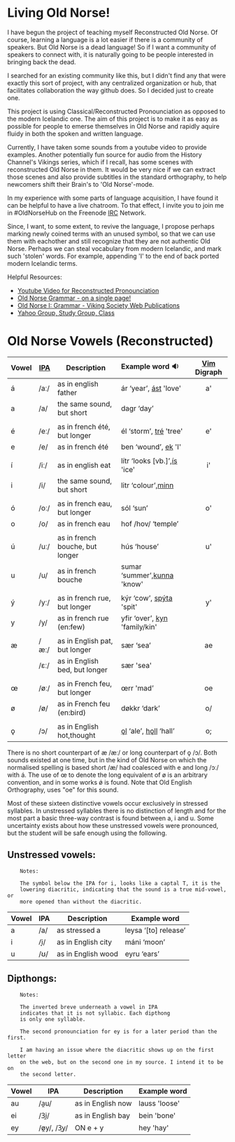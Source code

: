 Living Old Norse!
================

I have begun the project of teaching myself Reconstructed Old Norse. Of course,
learning a language is a lot easier if there is a community of speakers. But
Old Norse is a dead language! So if I want a community of speakers to connect
with, it is naturally going to be people interested in bringing back the dead.

I searched for an existing community like this, but I didn't find any that were
exactly this sort of project, with any centralized organization or hub, that
facilitates collaboration the way github does. So I decided just to create one.

This project is using Classical/Reconstructed Pronounciation as opposed to
the modern Icelandic one. The aim of this project is to make it as easy as
possible for people to emerse themselves in Old Norse and rapidly aquire fluidy
in both the spoken and written language.

Currently, I have taken some sounds from a youtube video to provide examples.
Another potentially fun source for audio from the History Channel's Vikings
series, which if I recall, has some scenes with reconstructed Old Norse in
them.  It would be very nice if we can extract those scenes and also provide
subtitles in the standard orthography, to help newcomers shift their Brain's to
'Old Norse'-mode.

In my experience with some parts of language acquisition, I have found it can
be helpful to have a live chatroom. To that effect, I invite you to join me
in  #OldNorseHub on the Freenode [IRC](http://xchat.org/) Network.

Since, I want, to some extent, to revive the language, I propose perhaps
marking newly coined terms with an unused symbol, so that we can use them with
eachother and still recognize that they are not authentic Old Norse. Perhaps we
can steal vocabulary from modern Icelandic, and mark such 'stolen' words.  For
example, appending 'I' to the end of back ported modern Icelandic terms.


Helpful Resources:  
 * [Youtube Video for Reconstructed Pronounciation](http://www.youtube.com/watch?v=JICgNRzENoQ)
 * [Old Norse Grammar - on a single page!](http://oldnorsenews.org/2008/08/old-norse-grammar-on-a-single-page/)
 * [Old Norse I: Grammar - Viking Society Web Publications](http://www.vsnrweb-publications.org.uk/NION-1.pdf)
 * [Yahoo Group, Study Group, Class](https://groups.yahoo.com/neo/groups/norse_course/info)


Old Norse Vowels (Reconstructed)
===============================

Vowel | [IPA][1]  | Description                     | Example word :sound:                |  [Vim][vim] Digraph
----- | ----      | ------------------------------- |:-----------------------------       |:-------------------:
á     | /aː/      |  as in english father           | ár ‘year’, [ást][ást] 'love'        |            a'
a     | /a/       |  the same sound, but short      | dagr ‘day’                          |
      |           |                                 |                                     |
é     | /eː/      |  as in french été, but longer   | él ‘storm’, [tré][tré] 'tree'       |            e'
e     | /e/       |  as in french été               | ben ‘wound’, [ek][ek] 'I'           |
      |           |                                 |                                     |
í     | /iː/      |  as in english eat              | lítr ‘looks [vb.]’,[ís][ís] 'ice'   |            i'
i     | /i/       |  the same sound, but short      | litr ‘colour’,[minn][minn]          |
      |           |                                 |                                     |
ó     | /oː/      |  as in french eau, but longer   | sól ‘sun’                           |            o'
o     | /o/       |  as in french eau               | hof /hov/ ‘temple’                  |
      |           |                                 |                                     |
ú     | /uː/      |  as in french bouche, but longer| hús ‘house’                         |            u' 
u     | /u/       |  as in french bouche            | sumar ‘summer’,[kunna][k1] 'know'   |
      |           |                                 |                                     |
ý     | /yː/      |  as in french rue, but longer   | kýr ‘cow’, [spýta][spýta] 'spit'    |            y'
y     | /y/       |  as in french rue (en:few)      | yfir ‘over’, [kyn][kyn] 'family/kin'|
      |           |                                 |                                     |
æ     | /æː/      |  as in English pat, but longer  | sær ‘sea’                           |            ae 
      | /ɛː/      |  as in English bed, but longer  | sær 'sea'                           |
      |           |                                 |                                     |
œ     | /øː/      |  as in French feu, but longer   | œrr 'mad’                           |            oe 
ø     | /ø/       |  as in French feu (en:bird)     | døkkr ‘dark’                        |            o/
      |           |                                 |                                     |
ǫ     | /ɔ/       |  as in English hot,thought      |  [ǫl][ǫl] ‘ale’, [hǫll][hǫll] ‘hall’|            o;

[1]: http://en.wikipedia.org/wiki/International_Phonetic_Alphabet
[vim]: http://www.vim.org
[ís]: https://secure.jerkface.net/~jim/OldNorseHub/sounds/words/ís.mp3
[minn]: https://secure.jerkface.net/~jim/OldNorseHub/sounds/words/minn.mp3
[ást]: https://secure.jerkface.net/~jim/OldNorseHub/sounds/words/ást.mp3
[tré]: https://secure.jerkface.net/~jim/OldNorseHub/sounds/words/tré.mp3
[ek]: https://secure.jerkface.net/~jim/OldNorseHub/sounds/words/ek.mp3
[ǫl]: https://secure.jerkface.net/~jim/OldNorseHub/sounds/words/ǫl.mp3
[hǫll]: https://secure.jerkface.net/~jim/OldNorseHub/sounds/words/hǫll.mp3
[k1]: https://secure.jerkface.net/~jim/OldNorseHub/sounds/words/kunna.mp3
[kyn]: https://secure.jerkface.net/~jim/OldNorseHub/sounds/words/kyn.mp3
[spýta]: https://secure.jerkface.net/~jim/OldNorseHub/sounds/words/spýta.mp3

There is no short counterpart of æ /æː/ or long counterpart of ǫ /ɔ/. Both sounds
existed at one time, but in the kind of Old Norse on which the normalised
spelling is based short /æ/ had coalesced with e and long /ɔː/ with á. The use
of œ to denote the long equivalent of ø is an arbitrary convention, and in some
works ǿ is found. Note that Old English Orthography, uses "oe" for this sound.

Most of these sixteen distinctive vowels occur exclusively in stressed
syllables. In unstressed syllables there is no distinction of length and
for the most part a basic three-way contrast is found between a, i and
u. Some uncertainty exists about how these unstressed vowels were
pronounced, but the student will be safe enough using the following.

Unstressed vowels:
-----------------

        Notes:

        The symbol below the IPA for i, looks like a captal T, it is the
        lowering diacritic, indicating that the sound is a true mid-vowel, or
        more opened than without the diacritic.

Vowel | IPA  | Description                     | Example word       
----- | ---- | ------------------------------- | ------------------ 
    a | /a/  | as stressed a                   | leysa ‘[to] release’
    i | /̞i/  | as in English city              | máni ‘moon’
    u | /ʊ/  | as in English wood              | eyru ‘ears’


Dipthongs:
----------

        Notes:

        The inverted breve underneath a vowel in IPA
        indicates that it is not syllabic. Each dipthong
        is only one syllable.
        
        The second pronounciation for ey is for a later period than the first.

        I am having an issue where the diacritic shows up on the first letter
        on the web, but on the second one in my source. I intend it to be on
        the second letter.

        

Vowel | IPA               | Description           | Example word       
----- | ----------------- | ----------------------| ------------------ 
au    | /a̯u/              | as in English now     | lauss 'loose'  
ei    | /3̯i/              | as in English bay     | bein  'bone'  
ey    | /ø̯y/, /3̯y/        | ON e + y              | hey   'hay'  



